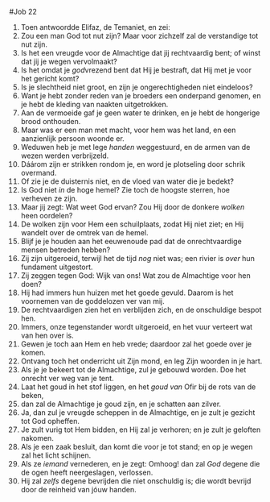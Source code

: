 #Job 22
1. Toen antwoordde Elifaz, de Temaniet, en zei: 
2. Zou een man God tot nut zijn? Maar voor zichzelf zal de verstandige tot nut zijn. 
3. Is het een vreugde voor de Almachtige dat jij rechtvaardig bent; of winst dat jij je wegen vervolmaakt? 
4. Is het omdat je *god*vrezend bent dat Hij je bestraft, dat Hij met je voor het gericht komt? 
5. Is je slechtheid niet groot, en zijn je ongerechtigheden niet eindeloos? 
6. Want je hebt zonder reden van je broeders een onderpand genomen, en je hebt de kleding van naakten uitgetrokken. 
7. Aan de vermoeide gaf je geen water te drinken, en je hebt de hongerige brood onthouden. 
8. Maar was er een man met macht, voor hem was het land, en een aanzienlijk persoon woonde er. 
9. Weduwen heb je met lege *handen* weggestuurd, en de armen van de wezen werden verbrijzeld. 
10. Dáárom zijn er strikken rondom je, en word je plotseling door schrik overmand. 
11. Of zie je de duisternis niet, en de vloed van water die je bedekt? 
12. Is God niet *in* de hoge hemel? Zie toch de hoogste sterren, hoe verheven ze zijn. 
13. Maar jij zegt: Wat weet God ervan? Zou Hij door de donkere *wolken* heen oordelen? 
14. De wolken zijn voor Hem een schuilplaats, zodat Hij niet ziet; en Hij wandelt over de omtrek van de hemel. 
15. Blijf je je houden aan het eeuwenoude pad dat de onrechtvaardige mensen betreden hebben? 
16. Zij zijn uitgeroeid, terwijl het de tijd *nog* niet was; een rivier is *over* hun fundament uitgestort. 
17. Zij zeggen tegen God: Wijk van ons! Wat zou de Almachtige voor hen doen? 
18. Hij had immers hun huizen met het goede gevuld. Daarom is het voornemen van de goddelozen ver van mij. 
19. De rechtvaardigen zien het en verblijden zich, en de onschuldige bespot hen. 
20. Immers, onze tegenstander wordt uitgeroeid, en het vuur verteert wat van hen over is. 
21. Gewen je toch aan Hem en heb vrede; daardoor zal het goede over je komen. 
22. Ontvang toch het onderricht uit Zijn mond, en leg Zijn woorden in je hart. 
23. Als je je bekeert tot de Almachtige, zul je gebouwd worden. Doe het onrecht ver weg van je tent. 
24. Laat het goud in het stof liggen, en het *goud van* Ofir bij de rots van de beken, 
25. dan zal de Almachtige je goud zijn, en je schatten aan zilver. 
26. Ja, dan zul je vreugde scheppen in de Almachtige, en je zult je gezicht tot God opheffen. 
27. Je zult vurig tot Hem bidden, en Hij zal je verhoren; en je zult je geloften nakomen. 
28. Als je een zaak besluit, dan komt die voor je tot stand; en op je wegen zal het licht schijnen. 
29. Als ze *iemand* vernederen, en je zegt: Omhoog! dan zal *God* degene die de ogen heeft neergeslagen, verlossen. 
30. Hij zal *zelfs* degene bevrijden die niet onschuldig is; die wordt bevrijd door de reinheid van jóuw handen.
